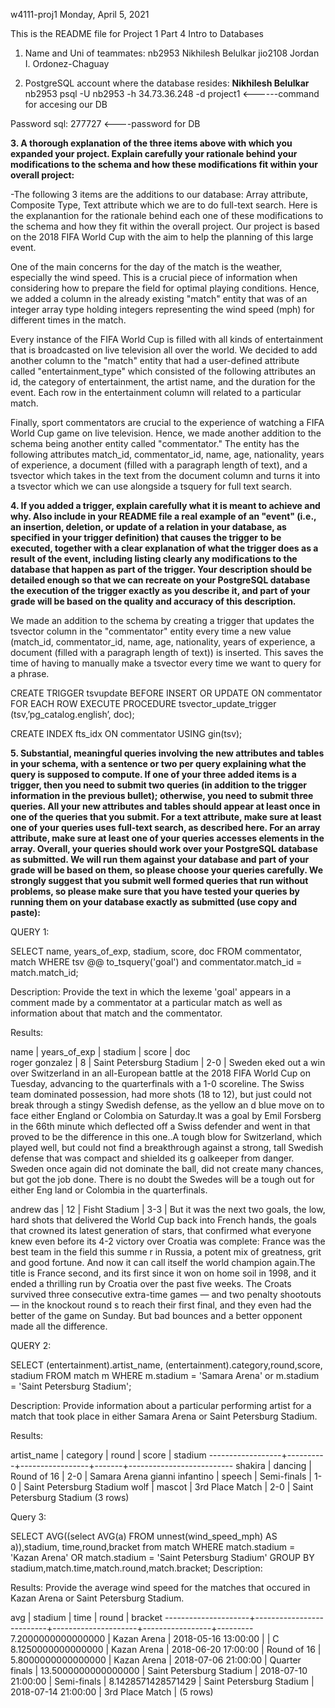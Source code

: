 
w4111-proj1
Monday, April 5, 2021

This is the README file for Project 1 Part 4 Intro to Databases

1. Name and Uni of teammates:
nb2953 Nikhilesh Belulkar
jio2108 Jordan I. Ordonez-Chaguay

2. PostgreSQL account where the database resides: **Nikhilesh Belulkar** 
nb2953 psql -U nb2953 -h 34.73.36.248 -d project1 <------command for accesing our DB

Password sql: 277727 <----password for DB


**3. A thorough explanation of the three items above with which you expanded your project. Explain carefully your rationale behind your modifications to the schema and how these modifications fit within your overall project:**

-The following 3 items are the additions to our database: Array attribute, Composite Type, Text attribute which we are to do full-text search. Here is the explanantion for the rationale behind each one of these modifications to the schema and how they fit within the overall project. Our project is based on the 2018 FIFA World Cup with the aim to help the planning of this large event. 

One of the main concerns for the day of the match is the weather, especially the wind speed. This is a crucial piece of information when considering how to prepare the field for optimal playing conditions. Hence, we added a column in the already existing "match" entity that was of an integer array type holding integers representing the wind speed (mph) for different times in the match. 

Every instance of the FIFA World Cup is filled with all kinds of entertainment that is broadcasted on live television all over the world. We decided to add another column to the "match" entity that had a user-defined attribute called "entertainment_type" which consisted of the following attributes an id, the category of entertainment, the artist name, and the duration for the event. Each row in the entertainment column will related to a particular match.

Finally, sport commentators are crucial to the experience of watching a FIFA World Cup game on live television. Hence, we made another addition to the schema being another entity called "commentator." The entity has the following attributes match_id, commentator_id, name, age, nationality, years of experience, a document (filled with a paragraph length of text), and a tsvector which takes in the text from the document column and turns it into a tsvector which we can use alongside a tsquery for full text search.


**4. If you added a trigger, explain carefully what it is meant to achieve and why. Also include in your README file a real example of an "event" (i.e., an insertion, deletion, or update of a relation in your database, as specified in your trigger definition) that causes the trigger to be executed, together with a clear explanation of what the trigger does as a result of the event, including listing clearly any modifications to the database that happen as part of the trigger. Your description should be detailed enough so that we can recreate on your PostgreSQL database the execution of the trigger exactly as you describe it, and part of your grade will be based on the quality and accuracy of this description.**


We made an addition to the schema by creating a trigger that updates the tsvector column in the "commentator" entity every time a new value (match_id, commentator_id, name, age, nationality, years of experience, a document (filled with a paragraph length of text)) is inserted. This saves the time of having to manually make a tsvector every time we want to query for a phrase. 

CREATE TRIGGER tsvupdate BEFORE INSERT OR 
UPDATE ON commentator FOR EACH ROW
EXECUTE PROCEDURE tsvector_update_trigger
(tsv,’pg_catalog.english’, doc);

CREATE INDEX fts_idx ON commentator
USING gin(tsv);



**5. Substantial, meaningful queries involving the new attributes and tables in your schema, with a sentence or two per query explaining what the query is supposed to compute. If one of your three added items is a trigger, then you need to submit two queries (in addition to the trigger information in the previous bullet); otherwise, you need to submit three queries. All your new attributes and tables should appear at least once in one of the queries that you submit. For a text attribute, make sure at least one of your queries uses full-text search, as described here. For an array attribute, make sure at least one of your queries accesses elements in the array. Overall, your queries should work over your PostgreSQL database as submitted. We will run them against your database and part of your grade will be based on them, so please choose your queries carefully. We strongly suggest that you submit well formed queries that run without problems, so please make sure that you have tested your queries by running them on your database exactly as submitted (use copy and paste):**


QUERY 1: 

SELECT name, years_of_exp, stadium, score, doc FROM commentator, match WHERE tsv @@ to_tsquery('goal') and commentator.match_id = match.match_id;

Description: Provide the text in which the lexeme 'goal' appears in a comment made by a commentator at a particular match as well as information about that match and the commentator.



Results:

name      | years_of_exp |         stadium                 | score |            doc                                                                                                            
 roger gonzalez |            8 | Saint Petersburg Stadium | 2-0   | Sweden eked out a win over Switzerland in an all-European battle at the 2018 FIFA World Cup on Tuesday, advancing 
to the quarterfinals with a 1-0 scoreline. The Swiss team dominated possession, had more shots (18 to 12), but just could not break through a stingy Swedish defense, as the yellow an
d blue move on to face either England or Colombia on Saturday.It was a goal by Emil Forsberg in the 66th minute which deflected off a Swiss defender and went in that proved to be the
 difference in this one..A tough blow for Switzerland, which played well, but could not find a breakthrough against a strong, tall Swedish defense that was compact and shielded its g
oalkeeper from danger. Sweden once again did not dominate the ball, did not create many chances, but got the job done. There is no doubt the Swedes will be a tough out for either Eng
land or Colombia in the quarterfinals.
 
 andrew das     |           12 | Fisht Stadium            | 3-3   | But it was the next two goals, the low, hard shots that delivered the World Cup back into French hands, the goals 
that crowned its latest generation of stars, that confirmed what everyone knew even before its 4-2 victory over Croatia was complete: France was the best team in the field this summe
r in Russia, a potent mix of greatness, grit and good fortune. And now it can call itself the world champion again.The title is France second, and its first since it won on home soil
 in 1998, and it ended a thrilling run by Croatia over the past five weeks. The Croats survived three consecutive extra-time games — and two penalty shootouts — in the knockout round
s to reach their first final, and they even had the better of the game on Sunday. But bad bounces and a better opponent made all the difference.

QUERY 2: 

SELECT (entertainment).artist_name, (entertainment).category,round,score, stadium
FROM match m 
WHERE m.stadium = 'Samara Arena' or m.stadium = 'Saint Petersburg Stadium';


Description: Provide information about a particular performing artist for a match that took place in either Samara Arena or Saint Petersburg Stadium.

Results:

artist_name    | category |      round      | score |         stadium
------------------+----------+-----------------+-------+--------------------------
 shakira          | dancing  | Round of 16     | 2-0   | Samara Arena
 gianni infantino | speech   | Semi-finals     | 1-0   | Saint Petersburg Stadium
 wolf             | mascot   | 3rd Place Match | 2-0   | Saint Petersburg Stadium
(3 rows)

Query 3:

SELECT AVG((select AVG(a) FROM unnest(wind_speed_mph) AS a)),stadium, time,round,bracket 
from match 
WHERE match.stadium = 'Kazan Arena' OR match.stadium = 'Saint Petersburg Stadium' 
GROUP BY stadium,match.time,match.round,match.bracket;
Description:

Results: Provide the average wind speed for the matches that occured in Kazan Arena or Saint Petersburg Stadium.

avg         |         stadium          |        time         |      round      | bracket
---------------------+--------------------------+---------------------+-----------------+---------
  7.2000000000000000 | Kazan Arena              | 2018-05-16 13:00:00 |                 | C
  8.1250000000000000 | Kazan Arena              | 2018-06-20 17:00:00 | Round of 16     |
  5.8000000000000000 | Kazan Arena              | 2018-07-06 21:00:00 | Quarter finals  |
 13.5000000000000000 | Saint Petersburg Stadium | 2018-07-10 21:00:00 | Semi-finals     |
  8.1428571428571429 | Saint Petersburg Stadium | 2018-07-14 21:00:00 | 3rd Place Match |
(5 rows)







